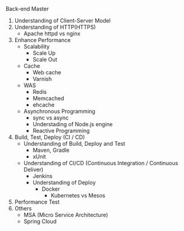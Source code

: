 Back-end Master 

1. Understanding of Client-Server Model
1. Understanding of HTTP(HTTPS)
    - Apache httpd vs nginx
1. Enhance Performance
    - Scalability
      - Scale Up
      - Scale Out
    - Cache
      - Web cache
      - Varnish
    - WAS
      - Redis
      - Memcached
      - ehcache
   - Asynchronous Programming
     - sync vs async
     - Understading of Node.js engine
     - Reactive Programming
1. Build, Test, Deploy (CI / CD)
   - Understanding of Build, Deploy and Test
     - Maven, Gradle
     - xUnit
   - Understanding of CI/CD (Continuous Integration / Continuous Deliver)
     - Jenkins
     - Understanding of Deploy
       - Docker
         - Kubernetes vs Mesos
1. Performance Test
1. Others
   - MSA (Micro Service Architecture)
    - Spring Cloud
